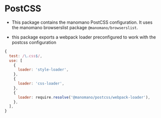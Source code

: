 # PostCSS

- This package contains the manomano PostCSS configuration. It uses the manomano browserslist package `@manomano/browserslist`.

- this package exports a webpack loader preconfigured to work with the postcss configuration

```js
{
  test: /\.css$/,
  use: [
    {
      loader: 'style-loader',
    },
    {
      loader: 'css-loader',
    },
    {
      loader: require.resolve('@manomano/postcss/webpack-loader'),
    },
  ],
}
```

